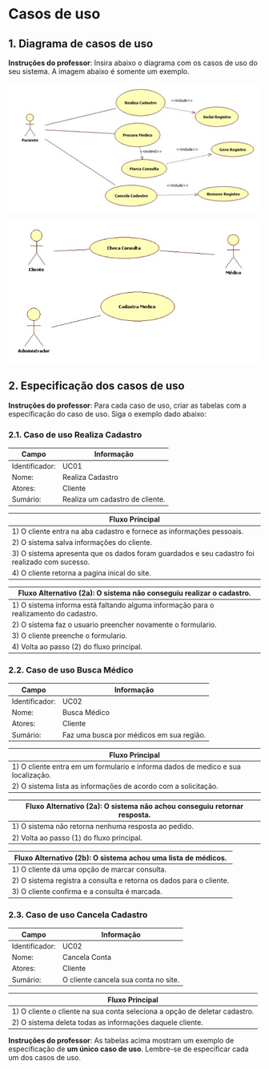 # Casos de uso

## 1. Diagrama de casos de uso

**Instruções do professor**: Insira abaixo o diagrama com os casos de uso do seu sistema. A imagem abaixo é somente um exemplo.

![caso de uso](caso1.png)

![caso de uso](caso2.jpg)

## 2. Especificação dos casos de uso

**Instruções do professor**: Para cada caso de uso, criar as tabelas com a especificação do caso de uso. Siga o exemplo dado abaixo:

### 2.1. Caso de uso **Realiza Cadastro**

| Campo          | Informação        |
|---|---|
| Identificador: | UC01              |
| Nome:          | Realiza Cadastro |
| Atores:        | Cliente |
| Sumário:       | Realiza um cadastro de cliente. |

| Fluxo Principal |
|---|
| 1) O cliente entra na aba cadastro e fornece as informações pessoais. |
| 2) O sistema salva informações do cliente.                   |
| 3) O sistema apresenta que os dados foram guardados e seu cadastro foi realizado com sucesso. |
| 4) O cliente retorna a pagina inical do site. |

| Fluxo Alternativo (2a): O sistema nâo conseguiu realizar o cadastro. |
|---|
| 1) O sistema informa está faltando alguma informação para o realizamento do cadastro. |
| 2) O sistema faz o usuario preencher novamente o formulario. |
| 3) O cliente preenche o formulario. |
| 4) Volta ao passo (2) do fluxo principal. |

### 2.2. Caso de uso **Busca Médico**

| Campo          | Informação        |
|---|---|
| Identificador: | UC02              |
| Nome:          | Busca Médico |
| Atores:        | Cliente |
| Sumário:       | Faz uma busca por médicos em sua região. |

| Fluxo Principal |
|---|
| 1) O cliente entra em um formulario e informa dados de medico e sua localização. |
| 2) O sistema lista as informações de acordo com a solicitação.                   |

| Fluxo Alternativo (2a): O sistema nâo achou conseguiu retornar resposta. |
|---|
| 1) O sistema nâo retorna nenhuma resposta ao pedido. |
| 2) Volta ao passo (1) do fluxo principal. |

| Fluxo Alternativo (2b): O sistema achou uma lista de médicos. |
|---|
| 1) O cliente dá uma opção de marcar consulta. |
| 2) O sistema registra a consulta e retorna os dados para o cliente. |
| 3) O cliente confirma e a consulta é marcada. |


### 2.3. Caso de uso **Cancela Cadastro**

| Campo          | Informação        |
|---|---|
| Identificador: | UC02              |
| Nome:          | Cancela Conta |
| Atores:        | Cliente |
| Sumário:       | O cliente cancela sua conta no site. |

| Fluxo Principal |
|---|
| 1) O cliente o cliente na sua conta seleciona a opção de deletar cadastro. |
| 2) O sistema deleta todas as informações daquele cliente.                   |

**Instruções do professor**: As tabelas acima mostram um exemplo de especificação de **um único caso de uso**. Lembre-se de especificar cada um dos casos de uso.



